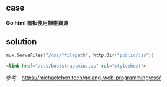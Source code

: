 ## case

**Go html 模板使用靜態資源**

## solution

```go
mux.ServeFiles("/css/*filepath", http.Dir("public/css"))
```

```html
<link href="/css/bootstrap.min.css" rel="stylesheet">
```

參考：https://michaelchen.tech/golang-web-programming/css/
